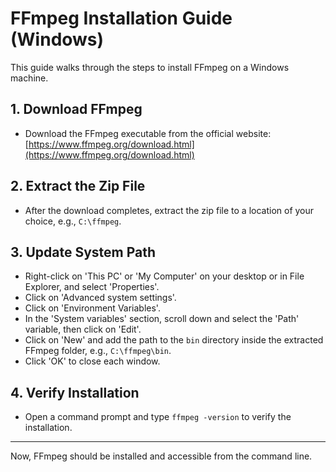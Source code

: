 # FFmpeg Installation Guide (Windows)

This guide walks through the steps to install FFmpeg on a Windows machine.

## 1. Download FFmpeg

- Download the FFmpeg executable from the official website:
  [https://www.ffmpeg.org/download.html](https://www.ffmpeg.org/download.html)

## 2. Extract the Zip File

- After the download completes, extract the zip file to a location of your choice, e.g., `C:\ffmpeg`.

## 3. Update System Path

- Right-click on 'This PC' or 'My Computer' on your desktop or in File Explorer, and select 'Properties'.
- Click on 'Advanced system settings'.
- Click on 'Environment Variables'.
- In the 'System variables' section, scroll down and select the 'Path' variable, then click on 'Edit'.
- Click on 'New' and add the path to the `bin` directory inside the extracted FFmpeg folder, e.g., `C:\ffmpeg\bin`.
- Click 'OK' to close each window.

## 4. Verify Installation

- Open a command prompt and type `ffmpeg -version` to verify the installation.

---

Now, FFmpeg should be installed and accessible from the command line.
